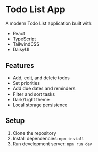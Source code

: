 # Todo List App

A modern Todo List application built with:
- React
- TypeScript
- TailwindCSS
- DaisyUI

## Features
- Add, edit, and delete todos
- Set priorities
- Add due dates and reminders
- Filter and sort tasks
- Dark/Light theme
- Local storage persistence

## Setup
1. Clone the repository
2. Install dependencies: `npm install`
3. Run development server: `npm run dev` 